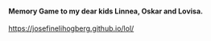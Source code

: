 #### Memory Game to my dear kids Linnea, Oskar and Lovisa.

https://josefinelihogberg.github.io/lol/
